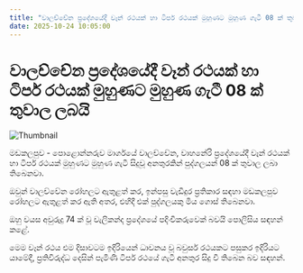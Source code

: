 ```yaml
---
title: "වාලච්චේන ප්‍රදේශයේදී වෑන් රථයක් හා ටිපර් රථයක් මුහුණට මුහුණ ගැටී 08 ක් තුවාල ලබයි"
date: 2025-10-24 10:05:00
---
```


# වාලච්චේන ප්‍රදේශයේදී වෑන් රථයක් හා ටිපර් රථයක් මුහුණට මුහුණ ගැටී 08 ක් තුවාල ලබයි

![Thumbnail](https://helakuru.sgp1.cdn.digitaloceanspaces.com/esana/images/lib/accident-new.jpg)

මඩකලපුව - පොළොන්නරුව මාර්ගයේ වාලච්චේන, වාහනේරි ප්‍රදේශයේදී වෑන් රථයක් හා ටිපර් රථයක් මුහුණට මුහුණ ගැටී සිදුවූ අනතුරකින් පුද්ගලයන් 08 ක් තුවාල ලබා තිබෙනවා.

ඔවුන් වාලච්චේන රෝහලට ඇතුළත් කර, ඉන්පසු වැඩිදුර ප්‍රතිකාර සඳහා මඩකලපුව රෝහලට ඇතුළත් කර ඇති අතර, එහිදී එක් පුද්ගලයකු මිය ගොස් තිබෙනවා.

ඔහු වයස අවුරුදු 74 ක් වූ වැලිකන්ද ප්‍රදේශයේ පදිංචිකරුවෙක් බවයි පොලිසිය සඳහන් කළේ.

මෙම වෑන් රථය එම දිසාවටම ඉදිරියෙන් ධාවනය වූ බවුසර් රථයකට පසුකර ඉදිරියට යාමේදී, ප්‍රතිවිරුද්ධ දෙසින් පැමිණි ටිපර් රථයේ ගැටී අනතුර සිදු වී තිබෙන බව සඳහන්.

